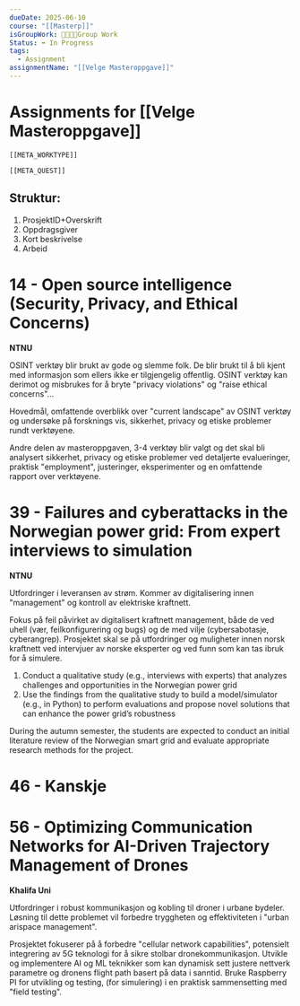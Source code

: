 ```yaml
---
dueDate: 2025-06-10
course: "[[Masterp]]"
isGroupWork: 👨‍👩‍👧‍👦Group Work
Status: ➡️ In Progress
tags:
  - Assignment
assignmentName: "[[Velge Masteroppgave]]"
---
```


# Assignments for [[Velge Masteroppgave]]
```meta-bind-embed
[[META_WORKTYPE]]
```
```meta-bind-embed
[[META_QUEST]]
```
## Struktur:
1. ProsjektID+Overskrift
2. Oppdragsgiver
3. Kort beskrivelse
4. Arbeid

# **14** - Open source intelligence (Security, Privacy, and Ethical Concerns)

**NTNU**

OSINT verktøy blir brukt av gode og slemme folk. De blir brukt til å bli kjent med informasjon som ellers ikke er tilgjengelig offentlig.
OSINT verktøy kan derimot og misbrukes for å bryte "privacy violations" og "raise ethical concerns"...

Hovedmål, omfattende overblikk over "current landscape" av OSINT verktøy og undersøke på forsknings vis, sikkerhet, privacy og etiske problemer rundt verktøyene.

Andre delen av masteroppgaven, 3-4 verktøy blir valgt og det skal bli analysert sikkerhet, privacy og etiske problemer ved detaljerte evalueringer, praktisk "employment", justeringer, eksperimenter og en omfattende rapport over verktøyene.

# **39** - Failures and cyberattacks in the Norwegian power grid: From expert interviews to simulation

**NTNU**

Utfordringer i leveransen av strøm. Kommer av digitalisering innen "management" og kontroll av elektriske kraftnett.

Fokus på feil påvirket av digitalisert kraftnett management, både de ved uhell (vær, feilkonfigurering og bugs) og de med vilje (cybersabotasje, cyberangrep).
Prosjektet skal se på utfordringer og muligheter innen norsk kraftnett ved intervjuer av norske eksperter og ved funn som kan tas ibruk for å simulere.

1. Conduct a qualitative study (e.g., interviews with experts) that analyzes challenges and opportunities in the Norwegian power grid 
2. Use the findings from the qualitative study to build a model/simulator (e.g., in Python) to perform evaluations and propose novel solutions that can enhance the power grid’s robustness

During the autumn semester, the students are expected to conduct an initial literature review of the Norwegian smart grid and evaluate appropriate research methods for the project.

# **46** - Kanskje

# **56** - Optimizing Communication Networks for AI-Driven Trajectory Management of Drones

**Khalifa Uni**

Utfordringer i robust kommunikasjon og kobling til droner i urbane bydeler. Løsning til dette problemet vil forbedre tryggheten og effektiviteten i "urban arispace management".

Prosjektet fokuserer på å forbedre "cellular network capabilities", potensielt integrering av 5G teknologi for å sikre stolbar dronekommunikasjon.
Utvikle og implementere AI og ML teknikker som kan dynamisk sett justere nettverk parametre og dronens flight path basert på data i sanntid.
Bruke Raspberry PI for utvikling og testing, (for simulering) i en praktisk sammensetting med "field testing". 

